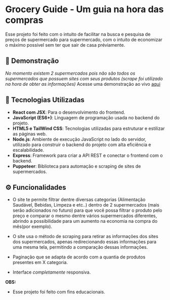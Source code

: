 # Grocery Guide - Um guia na hora das compras

Esse projeto foi feito com o intuito de facilitar na busca e pesquisa de preços de supermercado para supermercado, com o intuito de economizar o máximo possível sem ter que sair de casa préviamente.

## 📸 Demonstração
*No momento existem 2 supermercados pois não são todos os supermercados que possuem sites com seus produtos (scrape foi utilizado na hora de obter as informações)*
Acesse uma demonstração ao vivo [aqui](https://silly-puppy-ee877a.netlify.app/)

## 🚀 Tecnologias Utilizadas
- **React com JSX**: Para o desenvolvimento do frontend.
- **JavaScript (ES6+)**: Linguagem de programação usada no backend do projeto.
- **HTML5 e TailWind CSS**: Tecnologias utilizadas para estruturar e estilizar as páginas web.
- **Node.js**: Ambiente de execução JavaScript no lado do servidor, utilizado para construir o backend do projeto com alta eficiência e escalabilidade.
- **Express**: Framework para criar a API REST e conectar o frontend com o backend.
- **Puppeteer**: Biblioteca para automação e scraping de sites de supermercados.


## ⚙️ Funcionalidades

- O site te permite filtrar dentre diversas categorias (Alimentação Saudável, Bebidas, Limpeza e etc..) dentro de 2 supermercados (mais serão adicionados no futuro) para que você possa filtrar o produto pelo preço e comparar o mesmo dentre vários supermercados diferentes, abrindo a possibilidade para um aumento na economia na compra do mês(por exemplo).

- O site usa o método de scraping para retirar as informações dos sites dos supermercados, apenas redirecionando essas informações para uma mesma tela, permitindo a comparação dessas informações.

- Paginação que se adapta de acordo com a quantia de produtos presentes em X categoria.

- Interface *completamente* responsiva.


**OBS:**
- Esse projeto foi feito com fins educacionais.
